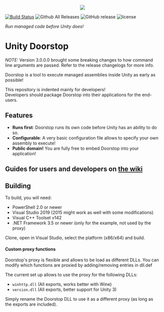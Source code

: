 <p align="center">
   <img src="https://raw.githubusercontent.com/NeighTools/UnityDoorstop/master/docs/logo_sm.png"/>
</p>

[![Build Status](https://dev.azure.com/ghorsington/UnityDoorstop/_apis/build/status/NeighTools.UnityDoorstop?branchName=master)](https://dev.azure.com/ghorsington/UnityDoorstop/_build/latest?definitionId=1&branchName=master)
![Github All Releases](https://img.shields.io/github/downloads/NeighTools/UnityDoorstop/total.svg)
![GitHub release](https://img.shields.io/github/release/NeighTools/UnityDoorstop.svg)
![license](https://img.shields.io/github/license/NeighTools/UnityDoorstop.svg)

*Run managed code before Unity does!*

# Unity Doorstop

*NOTE:* Version 3.0.0.0 brought some breaking changes to how command line arguments are passed. Refer to the release changelogs for more info.

Doorstop is a tool to execute managed assemblies inside Unity as early as possible!

This repository is indented mainly for developers!  
Developers should package Doorstop into their applications for the end-users.

## Features

* **Runs first**: Doorstop runs its own code before Unity has an ability to do so.
* **Configurable**: A very basic configuration file allows to specify your own assembly to execute!
* **Public domain!** You are fully free to embed Doorstop into your application!

## Guides for users and developers on [the wiki](https://github.com/NeighTools/UnityDoorstop/wiki)

## Building

To build, you will need:

* PowerShell 2.0 or newer
* Visual Studio 2019 (2015 might work as well with some modifications)
* Visual C++ Toolset v142
* .NET Framework 3.5 or newer (only for the example, not used by the proxy)

Clone, open in Visual Studio, select the platform (x86/x64) and build.

#### Custom proxy functions

Doorstop's proxy is flexible and allows to be load as different DLLs.
You can modify which functions are proxied by adding/removing entries in dll.def

The current set up allows to use the proxy for the following DLLs:

* `winhttp.dll` (All exports, works better with Wine)
* `version.dll` (All exports, better support for Unity 3)

Simply rename the Doorstop DLL to use it as a different proxy (as long as the exports are included).
